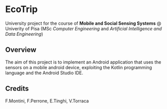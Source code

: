 # EcoTrip

University project for the course of **Mobile and Social Sensing Systems** @ Univerity of Pisa (MSc *Computer Engineering* and *Artificial Intelligence and Data Engineering*)

## Overview
The aim of this project is to implement an Android application that uses the sensors on a mobile android device,
exploiting the Kotlin programming language and the Android Studio IDE.

## Credits
F.Montini, F.Perrone, E.Tinghi, V.Torraca

